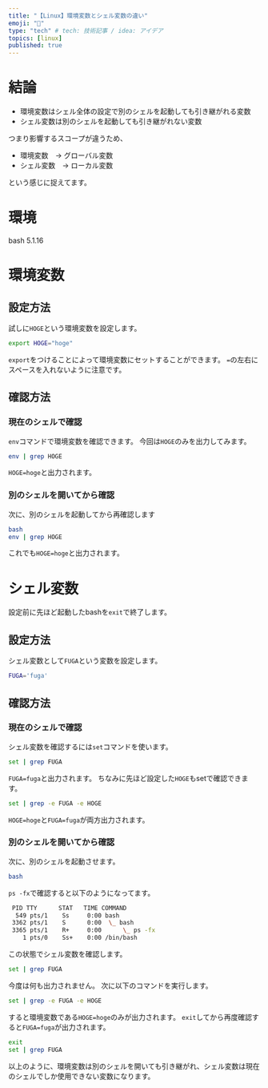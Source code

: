 ```yaml
---
title: "【Linux】環境変数とシェル変数の違い"
emoji: "🐧"
type: "tech" # tech: 技術記事 / idea: アイデア
topics: [linux]
published: true
---
```

# 結論
- 環境変数はシェル全体の設定で別のシェルを起動しても引き継がれる変数
- シェル変数は別のシェルを起動しても引き継がれない変数

つまり影響するスコープが違うため、
- 環境変数　→ グローバル変数
- シェル変数　→ ローカル変数

という感じに捉えてます。
# 環境
bash 5.1.16
# 環境変数
## 設定方法
試しに`HOGE`という環境変数を設定します。
```bash
export HOGE="hoge"
```
`export`をつけることによって環境変数にセットすることができます。
`=`の左右にスペースを入れないように注意です。
## 確認方法
### 現在のシェルで確認
`env`コマンドで環境変数を確認できます。
今回は`HOGE`のみを出力してみます。
```bash
env | grep HOGE
```
`HOGE=hoge`と出力されます。
### 別のシェルを開いてから確認
次に、別のシェルを起動してから再確認します
```bash
bash
env | grep HOGE
```
これでも`HOGE=hoge`と出力されます。
# シェル変数
設定前に先ほど起動したbashを`exit`で終了します。
## 設定方法
シェル変数として`FUGA`という変数を設定します。
```bash
FUGA='fuga'
```
## 確認方法
### 現在のシェルで確認
シェル変数を確認するには`set`コマンドを使います。
```bash
set | grep FUGA
```
`FUGA=fuga`と出力されます。
ちなみに先ほど設定した`HOGE`もsetで確認できます。
```bash
set | grep -e FUGA -e HOGE
```
`HOGE=hoge`と`FUGA=fuga`が両方出力されます。
### 別のシェルを開いてから確認
次に、別のシェルを起動させます。
```bash
bash
```
`ps -fx`で確認すると以下のようになってます。
```bash
 PID TTY      STAT   TIME COMMAND
  549 pts/1    Ss     0:00 bash
 3362 pts/1    S      0:00  \_ bash
 3365 pts/1    R+     0:00      \_ ps -fx
    1 pts/0    Ss+    0:00 /bin/bash
```
この状態でシェル変数を確認します。
```bash
set | grep FUGA
```
今度は何も出力されません。
次に以下のコマンドを実行します。
```bash
set | grep -e FUGA -e HOGE
```
すると環境変数である`HOGE=hoge`のみが出力されます。
`exit`してから再度確認すると`FUGA=fuga`が出力されます。
```bash
exit
set | grep FUGA
```
以上のように、環境変数は別のシェルを開いても引き継がれ、シェル変数は現在のシェルでしか使用できない変数になります。